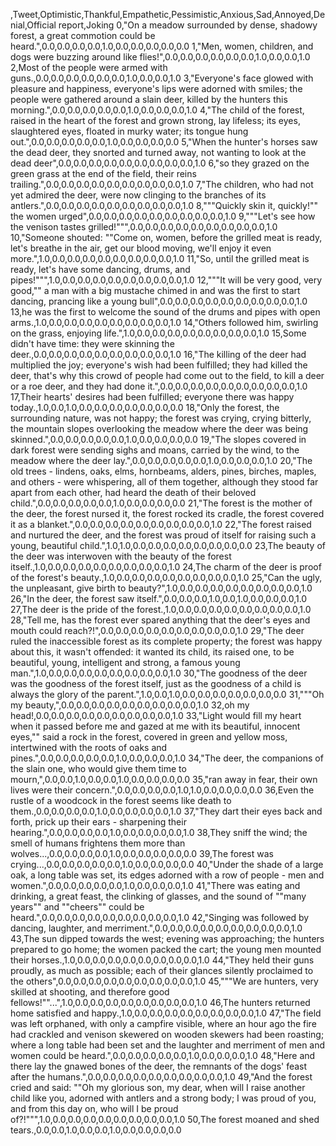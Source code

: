 ,Tweet,Optimistic,Thankful,Empathetic,Pessimistic,Anxious,Sad,Annoyed,Denial,Official report,Joking
0,"On a meadow surrounded by dense, shadowy forest, a great commotion could be heard.",0.0,0.0,0.0,0.0,1.0,0.0,0.0,0.0,0.0,0.0
1,"Men, women, children, and dogs were buzzing around like flies!",0.0,0.0,0.0,0.0,0.0,0.0,1.0,0.0,0.0,1.0
2,Most of the people were armed with guns.,0.0,0.0,0.0,0.0,0.0,0.0,1.0,0.0,0.0,1.0
3,"Everyone's face glowed with pleasure and happiness, everyone's lips were adorned with smiles; the people were gathered around a slain deer, killed by the hunters this morning.",0.0,0.0,0.0,0.0,0.0,1.0,0.0,0.0,0.0,1.0
4,"The child of the forest, raised in the heart of the forest and grown strong, lay lifeless; its eyes, slaughtered eyes, floated in murky water; its tongue hung out.",0.0,0.0,0.0,0.0,0.0,1.0,0.0,0.0,0.0,0.0
5,"When the hunter's horses saw the dead deer, they snorted and turned away, not wanting to look at the dead deer",0.0,0.0,0.0,0.0,0.0,0.0,0.0,0.0,0.0,1.0
6,"so they grazed on the green grass at the end of the field, their reins trailing.",0.0,0.0,0.0,0.0,0.0,0.0,0.0,0.0,0.0,1.0
7,"The children, who had not yet admired the deer, were now clinging to the branches of its antlers.",0.0,0.0,0.0,0.0,0.0,0.0,0.0,0.0,0.0,1.0
8,"""Quickly skin it, quickly!"" the women urged",0.0,0.0,0.0,0.0,0.0,0.0,0.0,0.0,0.0,1.0
9,"""Let's see how the venison tastes grilled!""",0.0,0.0,0.0,0.0,0.0,0.0,0.0,0.0,0.0,1.0
10,"Someone shouted: ""Come on, women, before the grilled meat is ready, let's breathe in the air, get our blood moving, we'll enjoy it even more.",1.0,0.0,0.0,0.0,0.0,0.0,0.0,0.0,0.0,1.0
11,"So, until the grilled meat is ready, let's have some dancing, drums, and pipes!""",1.0,0.0,0.0,0.0,0.0,0.0,0.0,0.0,0.0,1.0
12,"""It will be very good, very good,"" a man with a big mustache chimed in and was the first to start dancing, prancing like a young bull",0.0,0.0,0.0,0.0,0.0,0.0,0.0,0.0,0.0,1.0
13,he was the first to welcome the sound of the drums and pipes with open arms.,1.0,0.0,0.0,0.0,0.0,0.0,0.0,0.0,0.0,1.0
14,"Others followed him, swirling on the grass, enjoying life.",1.0,0.0,0.0,0.0,0.0,0.0,0.0,0.0,0.0,1.0
15,Some didn't have time: they were skinning the deer.,0.0,0.0,0.0,0.0,0.0,0.0,0.0,0.0,0.0,1.0
16,"The killing of the deer had multiplied the joy; everyone's wish had been fulfilled; they had killed the deer, that's why this crowd of people had come out to the field, to kill a deer or a roe deer, and they had done it.",0.0,0.0,0.0,0.0,0.0,0.0,0.0,0.0,0.0,1.0
17,Their hearts' desires had been fulfilled; everyone there was happy today.,1.0,0.0,1.0,0.0,0.0,0.0,0.0,0.0,0.0,0.0
18,"Only the forest, the surrounding nature, was not happy; the forest was crying, crying bitterly, the mountain slopes overlooking the meadow where the deer was being skinned.",0.0,0.0,0.0,0.0,0.0,1.0,0.0,0.0,0.0,0.0
19,"The slopes covered in dark forest were sending sighs and moans, carried by the wind, to the meadow where the deer lay.",0.0,0.0,0.0,0.0,0.0,1.0,0.0,0.0,0.0,1.0
20,"The old trees - lindens, oaks, elms, hornbeams, alders, pines, birches, maples, and others - were whispering, all of them together, although they stood far apart from each other, had heard the death of their beloved child.",0.0,0.0,0.0,0.0,0.0,1.0,0.0,0.0,0.0,0.0
21,"The forest is the mother of the deer, the forest nursed it, the forest rocked its cradle, the forest covered it as a blanket.",0.0,0.0,0.0,0.0,0.0,0.0,0.0,0.0,0.0,1.0
22,"The forest raised and nurtured the deer, and the forest was proud of itself for raising such a young, beautiful child.",1.0,1.0,0.0,0.0,0.0,0.0,0.0,0.0,0.0,0.0
23,The beauty of the deer was interwoven with the beauty of the forest itself.,1.0,0.0,0.0,0.0,0.0,0.0,0.0,0.0,0.0,1.0
24,The charm of the deer is proof of the forest's beauty.,1.0,0.0,0.0,0.0,0.0,0.0,0.0,0.0,0.0,1.0
25,"Can the ugly, the unpleasant, give birth to beauty?",1.0,0.0,0.0,0.0,0.0,0.0,0.0,0.0,0.0,1.0
26,"In the deer, the forest saw itself.",0.0,0.0,0.0,1.0,0.0,1.0,0.0,0.0,0.0,1.0
27,The deer is the pride of the forest.,1.0,0.0,0.0,0.0,0.0,0.0,0.0,0.0,0.0,1.0
28,"Tell me, has the forest ever spared anything that the deer's eyes and mouth could reach?!",0.0,0.0,0.0,0.0,0.0,0.0,0.0,0.0,0.0,1.0
29,"The deer ruled the inaccessible forest as its complete property; the forest was happy about this, it wasn't offended: it wanted its child, its raised one, to be beautiful, young, intelligent and strong, a famous young man.",1.0,0.0,0.0,0.0,0.0,0.0,0.0,0.0,0.0,1.0
30,"The goodness of the deer was the goodness of the forest itself, just as the goodness of a child is always the glory of the parent.",1.0,0.0,1.0,0.0,0.0,0.0,0.0,0.0,0.0,0.0
31,"""Oh my beauty,",0.0,0.0,0.0,0.0,0.0,0.0,0.0,0.0,0.0,1.0
32,oh my head!,0.0,0.0,0.0,0.0,0.0,0.0,0.0,0.0,0.0,1.0
33,"Light would fill my heart when it passed before me and gazed at me with its beautiful, innocent eyes,"" said a rock in the forest, covered in green and yellow moss, intertwined with the roots of oaks and pines.",0.0,0.0,0.0,0.0,0.0,1.0,0.0,0.0,0.0,1.0
34,"The deer, the companions of the slain one, who would give them time to mourn,",0.0,0.0,1.0,0.0,0.0,1.0,0.0,0.0,0.0,0.0
35,"ran away in fear, their own lives were their concern.",0.0,0.0,0.0,0.0,1.0,1.0,0.0,0.0,0.0,0.0
36,Even the rustle of a woodcock in the forest seems like death to them.,0.0,0.0,0.0,0.0,1.0,0.0,0.0,0.0,0.0,1.0
37,"They dart their eyes back and forth, prick up their ears - sharpening their hearing.",0.0,0.0,0.0,0.0,1.0,0.0,0.0,0.0,0.0,1.0
38,They sniff the wind; the smell of humans frightens them more than wolves...,0.0,0.0,0.0,0.0,1.0,0.0,0.0,0.0,0.0,0.0
39,The forest was crying...,0.0,0.0,0.0,0.0,0.0,1.0,0.0,0.0,0.0,0.0
40,"Under the shade of a large oak, a long table was set, its edges adorned with a row of people - men and women.",0.0,0.0,0.0,0.0,0.0,1.0,0.0,0.0,0.0,1.0
41,"There was eating and drinking, a great feast, the clinking of glasses, and the sound of ""many years"" and ""cheers"" could be heard.",0.0,0.0,0.0,0.0,0.0,0.0,0.0,0.0,0.0,1.0
42,"Singing was followed by dancing, laughter, and merriment.",0.0,0.0,0.0,0.0,0.0,0.0,0.0,0.0,0.0,1.0
43,The sun dipped towards the west; evening was approaching; the hunters prepared to go home; the women packed the cart; the young men mounted their horses.,1.0,0.0,0.0,0.0,0.0,0.0,0.0,0.0,0.0,1.0
44,"They held their guns proudly, as much as possible; each of their glances silently proclaimed to the others",0.0,0.0,0.0,0.0,0.0,0.0,0.0,0.0,0.0,1.0
45,"""We are hunters, very skilled at shooting, and therefore good fellows!""...",1.0,0.0,0.0,0.0,0.0,0.0,0.0,0.0,0.0,1.0
46,The hunters returned home satisfied and happy.,1.0,0.0,0.0,0.0,0.0,0.0,0.0,0.0,0.0,1.0
47,"The field was left orphaned, with only a campfire visible, where an hour ago the fire had crackled and venison skewered on wooden skewers had been roasting; where a long table had been set and the laughter and merriment of men and women could be heard.",0.0,0.0,0.0,0.0,0.0,1.0,0.0,0.0,0.0,1.0
48,"Here and there lay the gnawed bones of the deer, the remnants of the dogs' feast after the humans.",0.0,0.0,0.0,0.0,0.0,0.0,0.0,0.0,0.0,1.0
49,"And the forest cried and said: ""Oh my glorious son, my dear, when will I raise another child like you, adorned with antlers and a strong body; I was proud of you, and from this day on, who will I be proud of?!""",1.0,0.0,0.0,0.0,0.0,0.0,0.0,0.0,0.0,1.0
50,The forest moaned and shed tears.,0.0,0.0,1.0,0.0,0.0,1.0,0.0,0.0,0.0,0.0
